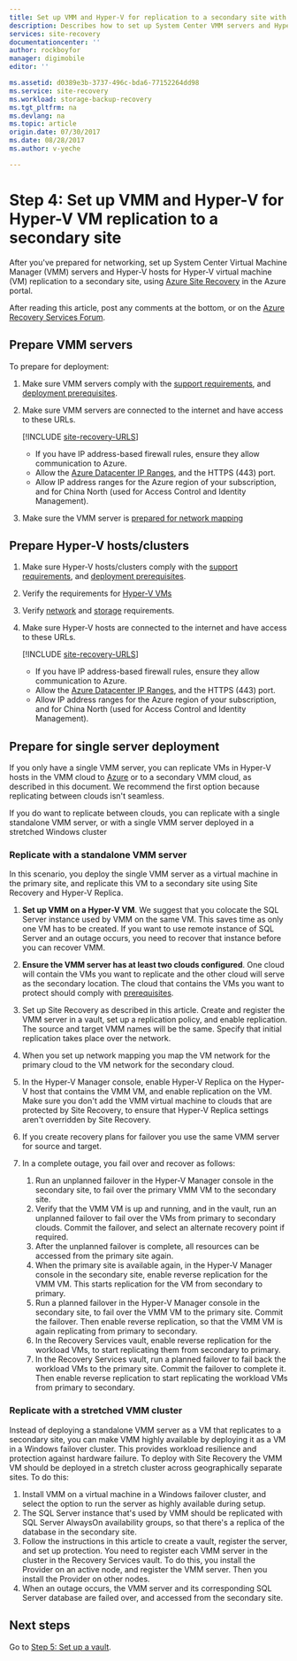 ```yaml
---
title: Set up VMM and Hyper-V for replication to a secondary site with Azure Site Recovery| Azure
description: Describes how to set up System Center VMM servers and Hyper-V hosts for replication to a secondary VMM site.
services: site-recovery
documentationcenter: ''
author: rockboyfor
manager: digimobile
editor: ''

ms.assetid: d0389e3b-3737-496c-bda6-77152264dd98
ms.service: site-recovery
ms.workload: storage-backup-recovery
ms.tgt_pltfrm: na
ms.devlang: na
ms.topic: article
origin.date: 07/30/2017
ms.date: 08/28/2017
ms.author: v-yeche

---
```

# Step 4: Set up VMM and Hyper-V for Hyper-V VM replication to a secondary site 

After you've prepared for networking, set up System Center Virtual Machine Manager (VMM) servers and Hyper-V hosts for Hyper-V virtual machine (VM) replication to a secondary site, using [Azure Site Recovery](site-recovery-overview.md) in the Azure portal. 

After reading this article, post any comments at the bottom, or on the [Azure Recovery Services Forum](https://social.msdn.microsoft.com/Forums/en-US/home?forum=hypervrecovmgr).

## Prepare VMM servers 

To prepare for deployment:

1. Make sure VMM servers comply with the [support requirements](site-recovery-support-matrix-to-sec-site.md), and [deployment prerequisites](vmm-to-vmm-walkthrough-prerequisites.md).
2. Make sure VMM servers are connected to the internet and have access to these URLs.

    [!INCLUDE [site-recovery-URLS](../../includes/site-recovery-URLS.md)]

    - If you have IP address-based firewall rules, ensure they allow communication to Azure.
    - Allow the [Azure Datacenter IP Ranges](https://www.microsoft.com/download/confirmation.aspx?id=41653), and the HTTPS (443) port.
    - Allow IP address ranges for the Azure region of your subscription, and for China North (used for Access Control and Identity Management).
3. Make sure the VMM server is [prepared for network mapping](vmm-to-vmm-walkthrough-network.md#prepare-for-network-mapping)

## Prepare Hyper-V hosts/clusters

1. Make sure Hyper-V hosts/clusters comply with the [support requirements](site-recovery-support-matrix-to-sec-site.md), and [deployment prerequisites](vmm-to-vmm-walkthrough-prerequisites.md).
2. Verify the requirements for [Hyper-V VMs](site-recovery-support-matrix-to-sec-site.md#support-for-replicated-machine-os-versions)
3. Verify [network](site-recovery-support-matrix-to-sec-site.md#network-configuration) and [storage](site-recovery-support-matrix-to-sec-site.md#storage) requirements.
4. Make sure Hyper-V hosts are connected to the internet and have access to these URLs.

    [!INCLUDE [site-recovery-URLS](../../includes/site-recovery-URLS.md)]

    - If you have IP address-based firewall rules, ensure they allow communication to Azure.
    - Allow the [Azure Datacenter IP Ranges](https://www.microsoft.com/download/confirmation.aspx?id=41653), and the HTTPS (443) port.
    - Allow IP address ranges for the Azure region of your subscription, and for China North (used for Access Control and Identity Management).

## Prepare for single server deployment

If you only have a single VMM server, you can replicate VMs in Hyper-V hosts in the VMM cloud to [Azure](hyper-v-site-walkthrough-overview.md) or to a secondary VMM cloud, as described in this document. We recommend the first option because replicating between clouds isn't seamless.

If you do want to replicate between clouds, you can replicate with a single standalone VMM server, or with a single VMM server deployed in a stretched Windows cluster

### Replicate with a standalone VMM server

In this scenario, you deploy the single VMM server as a virtual machine in the primary site, and replicate this VM to a secondary site using Site Recovery and Hyper-V Replica.

1. **Set up VMM on a Hyper-V VM**. We suggest that you colocate the SQL Server instance used by VMM on the same VM. This saves time as only one VM has to be created. If you want to use remote instance of SQL Server and an outage occurs, you need to recover that instance before you can recover VMM.
2. **Ensure the VMM server has at least two clouds configured**. One cloud will contain the VMs you want to replicate and the other cloud will serve as the secondary location. The cloud that contains the VMs you want to protect should comply with [prerequisites](#prerequisites).
3. Set up Site Recovery as described in this article. Create and register the VMM server in a vault, set up a replication policy, and enable replication. The source and target VMM names will be the same. Specify that initial replication takes place over the network.
4. When you set up network mapping you map the VM network for the primary cloud to the VM network for the secondary cloud.
5. In the Hyper-V Manager console, enable Hyper-V Replica on the Hyper-V host that contains the VMM VM, and enable replication on the VM. Make sure you don't add the VMM virtual machine to clouds that are protected by Site Recovery, to ensure that Hyper-V Replica settings aren't overridden by Site Recovery.
6. If you create recovery plans for failover you use the same VMM server for source and target.
7. In a complete outage, you fail over and recover as follows:

   1. Run an unplanned failover in the Hyper-V Manager console in the secondary site, to fail over the primary VMM VM to the secondary site.
   2. Verify that the VMM VM is up and running, and in the vault, run an unplanned failover to fail over the VMs from primary to secondary clouds. Commit the failover, and select an alternate recovery point if required.
   3. After the unplanned failover is complete, all resources can be accessed from the primary site again.
   4. When the primary site is available again, in the Hyper-V Manager console in the secondary site, enable reverse replication for the VMM VM. This starts replication for the VM from secondary to primary.
   5. Run a planned failover in the Hyper-V Manager console in the secondary site, to fail over the VMM VM to the primary site. Commit the failover. Then enable reverse replication, so that the VMM VM is again replicating from primary to secondary.
   6. In the Recovery Services vault, enable reverse replication for the workload VMs, to start replicating them from secondary to primary.
   7. In the Recovery Services vault, run a planned failover to fail back the workload VMs to the primary site. Commit the failover to complete it. Then enable reverse replication to start replicating the workload VMs from primary to secondary.

### Replicate with a stretched VMM cluster

Instead of deploying a standalone VMM server as a VM that replicates to a secondary site, you can make VMM highly available by deploying it as a VM in a Windows failover cluster. This provides workload resilience and protection against hardware failure. To deploy with Site Recovery the VMM VM should be deployed in a stretch cluster across geographically separate sites. To do this:

1. Install VMM on a virtual machine in a Windows failover cluster, and select the option to run the server as highly available during setup.
2. The SQL Server instance that's used by VMM should be replicated with SQL Server AlwaysOn availability groups, so that there's a replica of the database in the secondary site.
3. Follow the instructions in this article to create a vault, register the server, and set up protection. You need to register each VMM server in the cluster in the Recovery Services vault. To do this, you install the Provider on an active node, and register the VMM server. Then you install the Provider on other nodes.
4. When an outage occurs, the VMM server and its corresponding SQL Server database are failed over, and accessed from the secondary site.

## Next steps

Go to [Step 5: Set up a vault](vmm-to-vmm-walkthrough-create-vault.md).

<!--Update_Description: new articles on creating vm and hyper-v host in site recovery from vmm to vmm  -->
